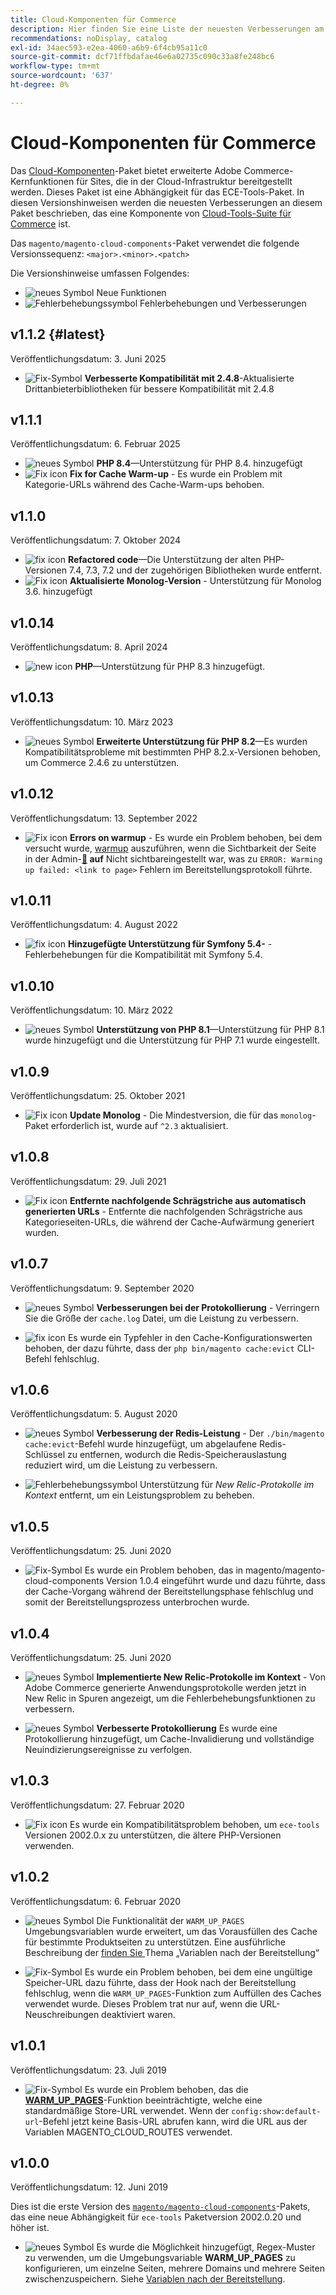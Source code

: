 ```yaml
---
title: Cloud-Komponenten für Commerce
description: Hier finden Sie eine Liste der neuesten Verbesserungen am Cloud-Komponentenpaket.
recommendations: noDisplay, catalog
exl-id: 34aec593-e2ea-4060-a6b9-6f4cb95a11c0
source-git-commit: dcf71ffbdafae46e6a02735c090c33a8fe248bc6
workflow-type: tm+mt
source-wordcount: '637'
ht-degree: 0%

---
```


# Cloud-Komponenten für Commerce

Das [Cloud-Komponenten](https://github.com/magento/magento-cloud-components)-Paket bietet erweiterte Adobe Commerce-Kernfunktionen für Sites, die in der Cloud-Infrastruktur bereitgestellt werden. Dieses Paket ist eine Abhängigkeit für das ECE-Tools-Paket. In diesen Versionshinweisen werden die neuesten Verbesserungen an diesem Paket beschrieben, das eine Komponente von [Cloud-Tools-Suite für Commerce](cloud-tools-suite.md) ist.

Das `magento/magento-cloud-components`-Paket verwendet die folgende Versionssequenz: `<major>.<minor>.<patch>`

Die Versionshinweise umfassen Folgendes:

- ![neues Symbol](../../assets/new.svg) Neue Funktionen
- ![Fehlerbehebungssymbol](../../assets/fix.svg) Fehlerbehebungen und Verbesserungen

<!--Add release notes below-->

## v1.1.2 {#latest}

Veröffentlichungsdatum: 3. Juni 2025

- ![Fix-Symbol](../../assets/fix.svg) **Verbesserte Kompatibilität mit 2.4.8**-Aktualisierte Drittanbieterbibliotheken für bessere Kompatibilität mit 2.4.8<!-- MCLOUD-13707	 - -->

## v1.1.1

Veröffentlichungsdatum: 6. Februar 2025

- ![neues Symbol](../../assets/new.svg) **PHP 8.4**—Unterstützung für PHP 8.4.<!-- MCLOUD-13148	 - --> hinzugefügt
- ![Fix icon](../../assets/fix.svg) **Fix for Cache Warm-up** - Es wurde ein Problem mit Kategorie-URLs während des Cache-Warm-ups behoben.<!-- MCLOUD-12454 - -->


## v1.1.0

Veröffentlichungsdatum: 7. Oktober 2024

- ![fix icon](../../assets/fix.svg) **Refactored code**—Die Unterstützung der alten PHP-Versionen 7.4, 7.3, 7.2 und der zugehörigen Bibliotheken wurde entfernt.<!-- MCLOUD-9278 - -->
- ![Fix icon](../../assets/fix.svg) **Aktualisierte Monolog-Version** - Unterstützung für Monolog 3.6.<!-- MCLOUD-12855 - --> hinzugefügt

## v1.0.14

Veröffentlichungsdatum: 8. April 2024

- ![new icon](../../assets/new.svg) **PHP**—Unterstützung für PHP 8.3 hinzugefügt.

## v1.0.13

Veröffentlichungsdatum: 10. März 2023

- ![neues Symbol](../../assets/new.svg) **Erweiterte Unterstützung für PHP 8.2**—Es wurden Kompatibilitätsprobleme mit bestimmten PHP 8.2.x-Versionen behoben, um Commerce 2.4.6 zu unterstützen.

## v1.0.12

Veröffentlichungsdatum: 13. September 2022

- ![Fix icon](../../assets/fix.svg) **Errors on warmup** - Es wurde ein Problem behoben, bei dem versucht wurde, [warmup](../environment/variables-post-deploy.md#warm_up_pages) auszuführen, wenn die Sichtbarkeit der Seite in der Admin-**[&#128279;](https://experienceleague.adobe.com/de/docs/commerce-admin/systems/data-transfer/data-attributes-product#simple-product-csv-file-structure) auf** Nicht sichtbareingestellt war, was zu `ERROR: Warming up failed: <link to page>` Fehlern im Bereitstellungsprotokoll führte.<!-- MCLOUD-9134 -->

## v1.0.11

Veröffentlichungsdatum: 4. August 2022

- ![fix icon](../../assets/fix.svg) **Hinzugefügte Unterstützung für Symfony 5.4-** - Fehlerbehebungen für die Kompatibilität mit Symfony 5.4.<!-- AC-3550 -->

## v1.0.10

Veröffentlichungsdatum: 10. März 2022

- ![neues Symbol](../../assets/new.svg) **Unterstützung von PHP 8.1**—Unterstützung für PHP 8.1 wurde hinzugefügt und die Unterstützung für PHP 7.1 wurde eingestellt.

## v1.0.9

Veröffentlichungsdatum: 25. Oktober 2021

- ![Fix icon](../../assets/fix.svg) **Update Monolog** - Die Mindestversion, die für das `monolog`-Paket erforderlich ist, wurde auf `^2.3` aktualisiert.<!-- ACMP-1263 -->

## v1.0.8

Veröffentlichungsdatum: 29. Juli 2021

- ![Fix icon](../../assets/fix.svg) **Entfernte nachfolgende Schrägstriche aus automatisch generierten URLs** - Entfernte die nachfolgenden Schrägstriche aus Kategorieseiten-URLs, die während der Cache-Aufwärmung generiert wurden.<!--MCLOUD-7192-->

## v1.0.7

Veröffentlichungsdatum: 9. September 2020

- ![neues Symbol](../../assets/new.svg) **Verbesserungen bei der Protokollierung** - Verringern Sie die Größe der `cache.log` Datei, um die Leistung zu verbessern.<!--MCLOUD-6859-->

- ![fix icon](../../assets/fix.svg) Es wurde ein Typfehler in den Cache-Konfigurationswerten behoben, der dazu führte, dass der `php bin/magento cache:evict` CLI-Befehl fehlschlug.

## v1.0.6

Veröffentlichungsdatum: 5. August 2020

- ![neues Symbol](../../assets/new.svg) **Verbesserung der Redis-Leistung** - Der `./bin/magento cache:evict`-Befehl wurde hinzugefügt, um abgelaufene Redis-Schlüssel zu entfernen, wodurch die Redis-Speicherauslastung reduziert wird, um die Leistung zu verbessern.<!--MCLOUD-6023-->

- ![Fehlerbehebungssymbol](../../assets/fix.svg) Unterstützung für *New Relic-Protokolle im Kontext* entfernt, um ein Leistungsproblem zu beheben.<!--MCLOUD-6422-->

## v1.0.5

Veröffentlichungsdatum: 25. Juni 2020

- ![Fix-Symbol](../../assets/fix.svg) Es wurde ein Problem behoben, das in magento/magento-cloud-components Version 1.0.4 eingeführt wurde und dazu führte, dass der Cache-Vorgang während der Bereitstellungsphase fehlschlug und somit der Bereitstellungsprozess unterbrochen wurde.

## v1.0.4

Veröffentlichungsdatum: 25. Juni 2020

- ![neues Symbol](../../assets/new.svg) **Implementierte New Relic-Protokolle im Kontext** - Von Adobe Commerce generierte Anwendungsprotokolle werden jetzt in New Relic in Spuren angezeigt, um die Fehlerbehebungsfunktionen zu verbessern.<!--MCLOUD-6029-->

- ![neues Symbol](../../assets/new.svg) **Verbesserte Protokollierung** Es wurde eine Protokollierung hinzugefügt, um Cache-Invalidierung und vollständige Neuindizierungsereignisse zu verfolgen.<!--MCLOUD-6157-->

## v1.0.3

Veröffentlichungsdatum: 27. Februar 2020

- ![Fix icon](../../assets/fix.svg) Es wurde ein Kompatibilitätsproblem behoben, um `ece-tools` Versionen 2002.0.x zu unterstützen, die ältere PHP-Versionen verwenden.

## v1.0.2

Veröffentlichungsdatum: 6. Februar 2020

- ![neues Symbol](../../assets/new.svg) Die Funktionalität der `WARM_UP_PAGES` Umgebungsvariablen wurde erweitert, um das Vorausfüllen des Cache für bestimmte Produktseiten zu unterstützen. Eine ausführliche Beschreibung der [ finden Sie ](../environment/variables-post-deploy.md#warm_up_pages) Thema „Variablen nach der Bereitstellung“<!--MAGECLOUD-4444-->

- ![Fix-Symbol](../../assets/fix.svg) Es wurde ein Problem behoben, bei dem eine ungültige Speicher-URL dazu führte, dass der Hook nach der Bereitstellung fehlschlug, wenn die `WARM_UP_PAGES`-Funktion zum Auffüllen des Caches verwendet wurde. Dieses Problem trat nur auf, wenn die URL-Neuschreibungen deaktiviert waren.<!-- MAGECLOUD-4094 -->

## v1.0.1

Veröffentlichungsdatum: 23. Juli 2019

- ![Fix-Symbol](../../assets/fix.svg) Es wurde ein Problem behoben, das die [**WARM_UP_PAGES**](../environment/variables-post-deploy.md#warm_up_pages)-Funktion beeinträchtigte, welche eine standardmäßige Store-URL verwendet. Wenn der `config:show:default-url`-Befehl jetzt keine Basis-URL abrufen kann, wird die URL aus der Variablen MAGENTO_CLOUD_ROUTES verwendet.<!-- MAGECLOUD-3866 -->

## v1.0.0

Veröffentlichungsdatum: 12. Juni 2019

Dies ist die erste Version des [`magento/magento-cloud-components`](https://github.com/magento/magento-cloud-components)-Pakets, das eine neue Abhängigkeit für `ece-tools` Paketversion 2002.0.20 und höher ist.

- ![neues Symbol](../../assets/new.svg) Es wurde die Möglichkeit hinzugefügt, Regex-Muster zu verwenden, um die Umgebungsvariable **WARM_UP_PAGES** zu konfigurieren, um einzelne Seiten, mehrere Domains und mehrere Seiten zwischenzuspeichern. Siehe [Variablen nach der Bereitstellung](../environment/variables-post-deploy.md#warm_up_pages).<!--MAGECLOUD-3258-->
